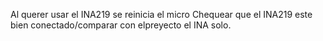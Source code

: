 


Al querer usar el INA219 se reinicia el micro
Chequear que el INA219 este bien conectado/comparar con elpreyecto el INA solo.